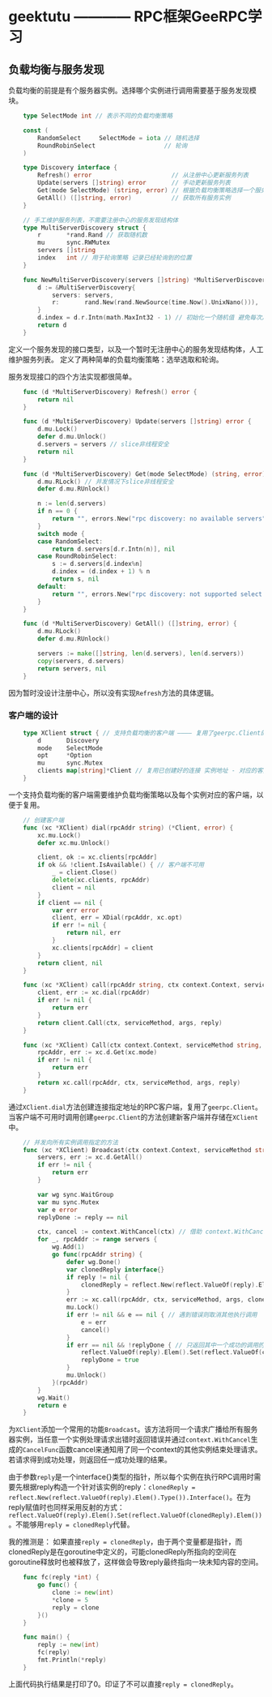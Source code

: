 # geektutu ———— RPC框架GeeRPC学习

## 负载均衡与服务发现

负载均衡的前提是有个服务器实例。选择哪个实例进行调用需要基于服务发现模块。

```go
    type SelectMode int // 表示不同的负载均衡策略

    const (
        RandomSelect     SelectMode = iota // 随机选择
        RoundRobinSelect                   // 轮询
    )

    type Discovery interface {
        Refresh() error                      // 从注册中心更新服务列表
        Update(servers []string) error       // 手动更新服务列表
        Get(mode SelectMode) (string, error) // 根据负载均衡策略选择一个服务实例
        GetAll() ([]string, error)           // 获取所有服务实例
    }

    // 手工维护服务列表，不需要注册中心的服务发现结构体
    type MultiServerDiscovery struct {
        r       *rand.Rand // 获取随机数
        mu      sync.RWMutex
        servers []string
        index   int // 用于轮询策略 记录已经轮询到的位置
    }

    func NewMultiServerDiscovery(servers []string) *MultiServerDiscovery {
        d := &MultiServerDiscovery{
            servers: servers,
            r:       rand.New(rand.NewSource(time.Now().UnixNano())),
        }
        d.index = d.r.Intn(math.MaxInt32 - 1) // 初始化一个随机值 避免每次从0开始
        return d
    }
```

定义一个服务发现的接口类型，以及一个暂时无注册中心的服务发现结构体，人工维护服务列表。
定义了两种简单的负载均衡策略：选举选取和轮询。

服务发现接口的四个方法实现都很简单。

```go
    func (d *MultiServerDiscovery) Refresh() error {
        return nil
    }

    func (d *MultiServerDiscovery) Update(servers []string) error {
        d.mu.Lock()
        defer d.mu.Unlock()
        d.servers = servers // slice非线程安全
        return nil
    }

    func (d *MultiServerDiscovery) Get(mode SelectMode) (string, error) {
        d.mu.RLock() // 并发情况下slice非线程安全
        defer d.mu.RUnlock()

        n := len(d.servers)
        if n == 0 {
            return "", errors.New("rpc discovery: no available servers")
        }
        switch mode {
        case RandomSelect:
            return d.servers[d.r.Intn(n)], nil
        case RoundRobinSelect:
            s := d.servers[d.index%n]
            d.index = (d.index + 1) % n
            return s, nil
        default:
            return "", errors.New("rpc discovery: not supported select mode")
        }
    }

    func (d *MultiServerDiscovery) GetAll() ([]string, error) {
        d.mu.RLock()
        defer d.mu.RUnlock()

        servers := make([]string, len(d.servers), len(d.servers))
        copy(servers, d.servers)
        return servers, nil
    }
```

因为暂时没设计注册中心，所以没有实现```Refresh```方法的具体逻辑。

### 客户端的设计

```go
    type XClient struct { // 支持负载均衡的客户端	———— 复用了geerpc.Client的功能
        d       Discovery
        mode    SelectMode
        opt     *Option
        mu      sync.Mutex
        clients map[string]*Client // 复用已创建好的连接 实例地址 - 对应的客户端
    }
```

一个支持负载均衡的客户端需要维护负载均衡策略以及每个实例对应的客户端，以便于复用。

```go
    // 创建客户端
    func (xc *XClient) dial(rpcAddr string) (*Client, error) {
        xc.mu.Lock()
        defer xc.mu.Unlock()

        client, ok := xc.clients[rpcAddr]
        if ok && !client.IsAvailable() { // 客户端不可用
            _ = client.Close()
            delete(xc.clients, rpcAddr)
            client = nil
        }
        if client == nil {
            var err error
            client, err = XDial(rpcAddr, xc.opt)
            if err != nil {
                return nil, err
            }
            xc.clients[rpcAddr] = client
        }
        return client, nil
    }

    func (xc *XClient) call(rpcAddr string, ctx context.Context, serviceMethod string, args, reply interface{}) error {
        client, err := xc.dial(rpcAddr)
        if err != nil {
            return err
        }
        return client.Call(ctx, serviceMethod, args, reply)
    }

    func (xc *XClient) Call(ctx context.Context, serviceMethod string, args, reply interface{}) error {
        rpcAddr, err := xc.d.Get(xc.mode)
        if err != nil {
            return err
        }
        return xc.call(rpcAddr, ctx, serviceMethod, args, reply)
    }
```

通过```XClient.dial```方法创建连接指定地址的RPC客户端，复用了```geerpc.Client```。当客户端不可用时调用创建```geerpc.Client```的方法创建新客户端并存储在```XClient```中。

```go
    // 并发向所有实例调用指定的方法
    func (xc *XClient) Broadcast(ctx context.Context, serviceMethod string, args, reply interface{}) error {
        servers, err := xc.d.GetAll()
        if err != nil {
            return err
        }

        var wg sync.WaitGroup
        var mu sync.Mutex
        var e error
        replyDone := reply == nil

        ctx, cancel := context.WithCancel(ctx) // 借助 context.WithCancel 确保有错误发生时，快速通知其他使用了context的实例
        for _, rpcAddr := range servers {
            wg.Add(1)
            go func(rpcAddr string) {
                defer wg.Done()
                var clonedReply interface{}
                if reply != nil {
                    clonedReply = reflect.New(reflect.ValueOf(reply).Elem().Type()).Interface()
                }
                err := xc.call(rpcAddr, ctx, serviceMethod, args, clonedReply)
                mu.Lock()
                if err != nil && e == nil { // 遇到错误则取消其他执行调用
                    e = err
                    cancel()
                }
                if err == nil && !replyDone { // 只返回其中一个成功的调用的返回值
                    reflect.ValueOf(reply).Elem().Set(reflect.ValueOf(clonedReply).Elem())
                    replyDone = true
                }
                mu.Unlock()
            }(rpcAddr)
        }
        wg.Wait()
        return e
    }
```

为```XClient```添加一个常用的功能```Broadcast```。该方法将同一个请求广播给所有服务器实例，当任意一个实例处理请求出错时返回错误并通过```context.WithCancel```生成的```CancelFunc```函数cancel来通知用了同一个context的其他实例结束处理请求。若请求得到成功处理，则返回任一成功处理的结果。

由于参数```reply```是一个interface{}类型的指针，所以每个实例在执行RPC调用时需要先根据reply构造一个针对该实例的reply：```clonedReply = reflect.New(reflect.ValueOf(reply).Elem().Type()).Interface()```。在为reply赋值时也同样采用反射的方式：```reflect.ValueOf(reply).Elem().Set(reflect.ValueOf(clonedReply).Elem())```。不能够用```reply = clonedReply```代替。

我的推测是：
如果直接```reply = clonedReply```，由于两个变量都是指针，而clonedReply是在goroutine中定义的，可能clonedReply所指向的空间在goroutine释放时也被释放了，这样做会导致reply最终指向一块未知内容的空间。

```go
    func fc(reply *int) {
        go func() {
            clone := new(int)
            *clone = 5
            reply = clone
        }()
    }

    func main() {
        reply := new(int)
        fc(reply)
        fmt.Println(*reply)
    }
```

上面代码执行结果是打印了0。印证了不可以直接```reply = clonedReply```。
